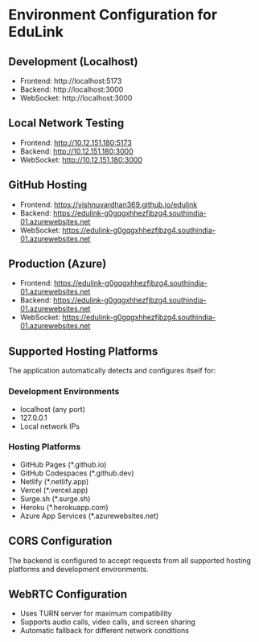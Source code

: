 # Environment Configuration for EduLink

## Development (Localhost)
- Frontend: http://localhost:5173
- Backend: http://localhost:3000
- WebSocket: http://localhost:3000

## Local Network Testing
- Frontend: http://10.12.151.180:5173
- Backend: http://10.12.151.180:3000
- WebSocket: http://10.12.151.180:3000

## GitHub Hosting
- Frontend: https://vishnuvardhan369.github.io/edulink
- Backend: https://edulink-g0gqgxhhezfjbzg4.southindia-01.azurewebsites.net
- WebSocket: https://edulink-g0gqgxhhezfjbzg4.southindia-01.azurewebsites.net

## Production (Azure)
- Frontend: https://edulink-g0gqgxhhezfjbzg4.southindia-01.azurewebsites.net
- Backend: https://edulink-g0gqgxhhezfjbzg4.southindia-01.azurewebsites.net
- WebSocket: https://edulink-g0gqgxhhezfjbzg4.southindia-01.azurewebsites.net

## Supported Hosting Platforms

The application automatically detects and configures itself for:

### Development Environments
- localhost (any port)
- 127.0.0.1
- Local network IPs

### Hosting Platforms
- GitHub Pages (*.github.io)
- GitHub Codespaces (*.github.dev)
- Netlify (*.netlify.app)
- Vercel (*.vercel.app)
- Surge.sh (*.surge.sh)
- Heroku (*.herokuapp.com)
- Azure App Services (*.azurewebsites.net)

## CORS Configuration

The backend is configured to accept requests from all supported hosting platforms and development environments.

## WebRTC Configuration

- Uses TURN server for maximum compatibility
- Supports audio calls, video calls, and screen sharing
- Automatic fallback for different network conditions